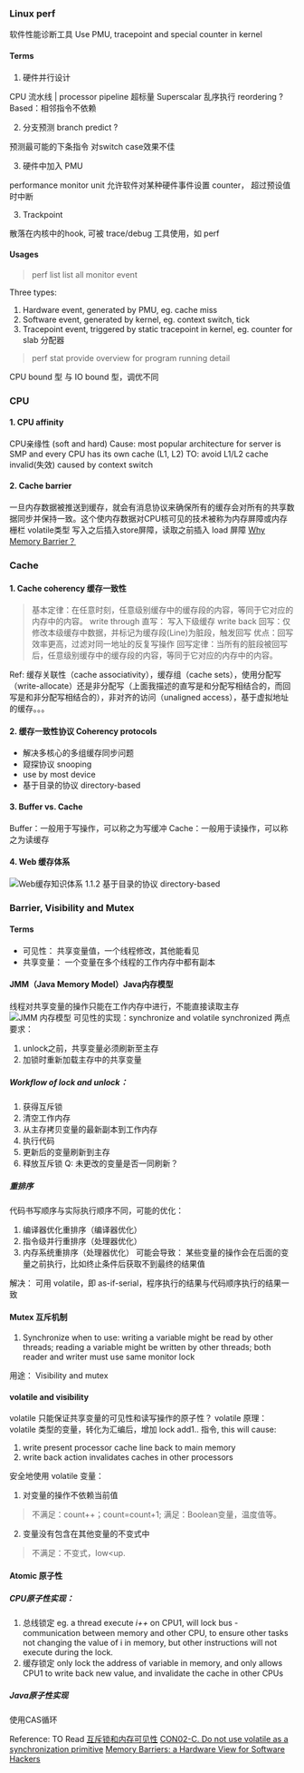 ### Linux perf
软件性能诊断工具
Use PMU, tracepoint and special counter in kernel

#### Terms

1. 硬件并行设计

CPU 流水线 | processor pipeline
超标量 Superscalar
乱序执行 reordering ?
Based：相邻指令不依赖

2. 分支预测 branch predict ?

预测最可能的下条指令
对switch case效果不佳

3. 硬件中加入 PMU

performance monitor unit
允许软件对某种硬件事件设置 counter， 超过预设值时中断

3. Trackpoint

散落在内核中的hook, 可被 trace/debug 工具使用，如 perf

#### Usages
> perf list
list all monitor event

Three types:
1. Hardware event, generated by PMU, eg. cache miss
1. Software event, generated by kernel, eg. context switch, tick
1. Tracepoint event, triggered by static tracepoint in kernel, eg. counter for slab 分配器

> perf stat
provide overview for program running detail

CPU bound 型 与 IO bound 型，调优不同

### CPU
#### 1. CPU affinity
CPU亲缘性 (soft and hard)
Cause: most popular architecture for server is SMP
and every CPU has its own cache (L1, L2)
TO: avoid L1/L2 cache invalid(失效) caused by context switch

#### 2. Cache barrier
一旦内存数据被推送到缓存，就会有消息协议来确保所有的缓存会对所有的共享数据同步并保持一致。这个使内存数据对CPU核可见的技术被称为内存屏障或内存栅栏
volatile类型 写入之后插入store屏障，读取之前插入 load 屏障
[Why Memory Barrier？](https://sstompkins.wordpress.com/2011/04/12/why-memory-barrier%EF%BC%9F/)

### Cache
#### 1. Cache coherency 缓存一致性
> 基本定律：在任意时刻，任意级别缓存中的缓存段的内容，等同于它对应的内存中的内容。
write through 直写： 写入下级缓存
write back 回写：仅修改本级缓存中数据，并标记为缓存段(Line)为脏段，触发回写
优点：回写效率更高，过滤对同一地址的反复写操作
> 回写定律：当所有的脏段被回写后，任意级别缓存中的缓存段的内容，等同于它对应的内存中的内容。

Ref: 缓存关联性（cache associativity），缓存组（cache sets），使用分配写（write-allocate）还是非分配写（上面我描述的直写是和分配写相结合的，而回写是和非分配写相结合的），非对齐的访问（unaligned access），基于虚拟地址的缓存。。。

#### 2. 缓存一致性协议  Coherency protocols
- 解决多核心的多组缓存同步问题
- 窥探协议 snooping
- use by most device
- 基于目录的协议 directory-based

#### 3. Buffer vs. Cache
Buffer：一般用于写操作，可以称之为写缓冲
Cache：一般用于读操作，可以称之为读缓存

#### 4. Web 缓存体系
![Web缓存知识体系](http://mmbiz.qpic.cn/mmbiz/yNKv1P4Q9eVhezt0HiaXDfWR8ZZictibjtW0q3HHLdWQFEcPJcvbP0GXwrp1rgibUNEQcuRDCqjKECGprGNHv5CHeg/640?wx_fmt=jpeg&tp=webp&wxfrom=5&wx_lazy=1)
1.1.2 基于目录的协议 directory-based

### Barrier, Visibility and Mutex
#### Terms
- 可见性：
共享变量值，一个线程修改，其他能看见
- 共享变量：
一个变量在多个线程的工作内存中都有副本

#### JMM（Java Memory Model）Java内存模型
线程对共享变量的操作只能在工作内存中进行，不能直接读取主存
![JMM 内存模型](https://segmentfault.com/img/bVrbuK)
可见性的实现：synchronize and volatile
synchronized 两点要求：
1. unlock之前，共享变量必须刷新至主存
2. 加锁时重新加载主存中的共享变量

##### Workflow of lock and unlock：
1. 获得互斥锁
2. 清空工作内存
3. 从主存拷贝变量的最新副本到工作内存
4. 执行代码
5. 更新后的变量刷新到主存
6. 释放互斥锁
Q: 未更改的变量是否一同刷新？

##### 重排序
代码书写顺序与实际执行顺序不同，可能的优化：
1. 编译器优化重排序（编译器优化）
2. 指令级并行重排序（处理器优化）
3. 内存系统重排序（处理器优化）
可能会导致：
某些变量的操作会在后面的变量之前执行，比如终止条件后获取不到最终的结果值

解决：
可用 volatile，即 as-if-serial，程序执行的结果与代码顺序执行的结果一致

#### Mutex 互斥机制
1. Synchronize
when to use:
writing a variable might be read by other threads;
reading a variable might be written by other threads;
both reader and writer must use same monitor lock

用途：
Visibility and mutex

#### volatile and visibility
volatile 只能保证共享变量的可见性和读写操作的原子性？
volatile 原理：
volatile 类型的变量，转化为汇编后，增加 lock add1.. 指令, this will cause:
1. write present processor cache line back to main memory
2. write back action invalidates caches in other processors

安全地使用 volatile 变量：
1. 对变量的操作不依赖当前值
> 不满足：count++；count=count+1;
   满足：Boolean变量，温度值等。

2. 变量没有包含在其他变量的不变式中
>  不满足：不变式，low<up.

#### Atomic 原子性
##### CPU原子性实现：
1. 总线锁定
eg. a thread execute _i++_ on CPU1, will lock bus - communication between memory and other CPU, to ensure other tasks not changing the value of i in memory,
but other instructions will not execute during the lock.
2. 缓存锁定
only lock the address of variable in memory, and only allows CPU1 to write back new value, and invalidate the cache in other CPUs

##### Java原子性实现
使用CAS循环

Reference:
TO Read
[互斥锁和内存可见性](http://blog.csdn.net/gqtcgq/article/details/52330065)
[CON02-C. Do not use volatile as a synchronization primitive](https://www.securecoding.cert.org/confluence/display/c/CON02-C.+Do+not+use+volatile+as+a+synchronization+primitive)
[Memory Barriers: a Hardware View for Software Hackers](http://www.rdrop.com/users/paulmck/scalability/paper/whymb.2009.04.05a.pdf)
